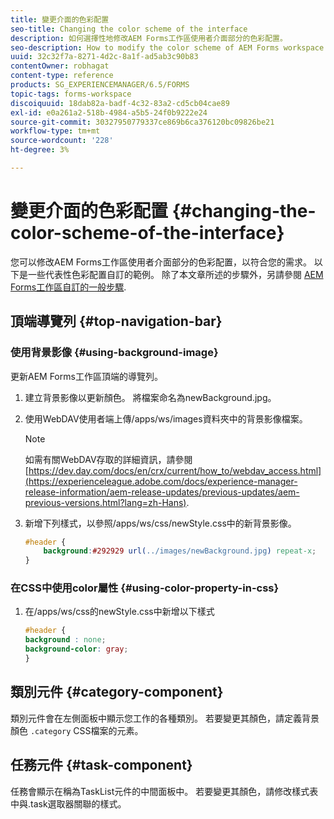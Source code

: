 ```yaml
---
title: 變更介面的色彩配置
seo-title: Changing the color scheme of the interface
description: 如何選擇性地修改AEM Forms工作區使用者介面部分的色彩配置。
seo-description: How to modify the color scheme of AEM Forms workspace user interface portions selectively.
uuid: 32c32f7a-8271-4d2c-8a1f-ad5ab3c90b83
contentOwner: robhagat
content-type: reference
products: SG_EXPERIENCEMANAGER/6.5/FORMS
topic-tags: forms-workspace
discoiquuid: 18dab82a-badf-4c32-83a2-cd5cb04cae89
exl-id: e0a261a2-518b-4984-a5b5-24f0b9222e24
source-git-commit: 30327950779337ce869b6ca376120bc09826be21
workflow-type: tm+mt
source-wordcount: '228'
ht-degree: 3%

---
```


# 變更介面的色彩配置 {#changing-the-color-scheme-of-the-interface}

您可以修改AEM Forms工作區使用者介面部分的色彩配置，以符合您的需求。 以下是一些代表性色彩配置自訂的範例。 除了本文章所述的步驟外，另請參閱 [AEM Forms工作區自訂的一般步驟](/help/forms/using/generic-steps-html-workspace-customization.md).

## 頂端導覽列 {#top-navigation-bar}

### 使用背景影像 {#using-background-image}

更新AEM Forms工作區頂端的導覽列。

1. 建立背景影像以更新顏色。 將檔案命名為newBackground.jpg。
1. 使用WebDAV使用者端上傳/apps/ws/images資料夾中的背景影像檔案。

   >[!NOTE]
   >
   >如需有關WebDAV存取的詳細資訊，請參閱 [https://dev.day.com/docs/en/crx/current/how_to/webdav_access.html](https://experienceleague.adobe.com/docs/experience-manager-release-information/aem-release-updates/previous-updates/aem-previous-versions.html?lang=zh-Hans).

1. 新增下列樣式，以參照/apps/ws/css/newStyle.css中的新背景影像。

   ```css
   #header {
       background:#292929 url(../images/newBackground.jpg) repeat-x;
   }
   ```

### 在CSS中使用color屬性 {#using-color-property-in-css}

1. 在/apps/ws/css的newStyle.css中新增以下樣式

   ```css
   #header {
   background : none;
   background-color: gray;
   }
   ```

## 類別元件 {#category-component}

類別元件會在左側面板中顯示您工作的各種類別。 若要變更其顏色，請定義背景顏色 `.category` CSS檔案的元素。

## 任務元件 {#task-component}

任務會顯示在稱為TaskList元件的中間面板中。 若要變更其顏色，請修改樣式表中與.task選取器關聯的樣式。
